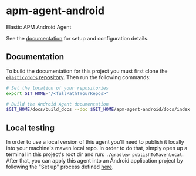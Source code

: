 # apm-agent-android

Elastic APM Android Agent

See the [documentation](https://www.elastic.co/guide/en/apm/agent/android/current/index.html) for
setup and configuration details.

## Documentation

To build the documentation for this project you must first clone
the [`elastic/docs` repository](https://github.com/elastic/docs/). Then run the following commands:

```bash
# Set the location of your repositories
export GIT_HOME="/<fullPathTYourRepos>"

# Build the Android Agent documentation
$GIT_HOME/docs/build_docs --doc $GIT_HOME/apm-agent-android/docs/index.asciidoc --chunk 1 --open
```

## Local testing

In order to use a local version of this agent you'll need to publish it locally into your machine's
maven local repo. In order to do that, simply open up a terminal in this project's root dir and
run: `./gradlew publishToMavenLocal`. After that, you can apply this agent into an Android
application project by following the "Set up" process defined [here](docs).